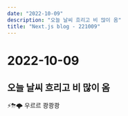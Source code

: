```yaml
---
date: "2022-10-09"
description: "오늘 날씨 흐리고 비 많이 옴"
title: "Next.js blog - 221009"
---
```


# 2022-10-09

## 오늘 날씨 흐리고 비 많이 옴

⚡️⛈🌩
우르르 쾅쾅쾅
